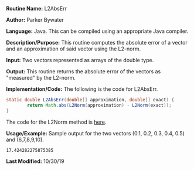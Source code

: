 **Routine Name:** L2AbsErr 

**Author:** Parker Bywater

**Language:** Java. This can be compiled using an appropriate Java compiler. 

**Description/Purpose:** This routine computes the absolute error of a vector and an approximation of said vector
using the L2-norm.  

**Input:** Two vectors represented as arrays of the double type.
 
**Output:** This routine returns the absolute error of the vectors as "measured" by the L2-norm. 

**Implementation/Code:** The following is the code for L2AbsErr. 
   
```java 
static double L2AbsErr(double[] approximation, double[] exact) {
        return Math.abs(L2Norm(approximation) - L2Norm(exact));
}
```
The code for the L2Norm method is [here](./L2Norm.md).

**Usage/Example:** Sample output for the two vectors (0.1, 0.2, 0.3, 0.4, 0.5) and (6,7,8,9,10).  
    
    17.424282275875385 

**Last Modified:** 10/30/19

